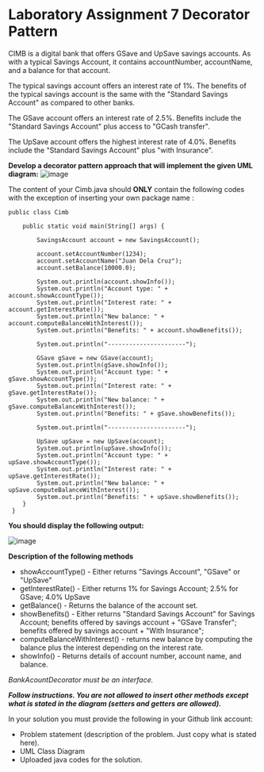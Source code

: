 # Laboratory Assignment 7 Decorator Pattern

CIMB is a digital bank that offers GSave and UpSave savings accounts.   As with a typical Savings Account, it contains accountNumber, accountName, and a balance for that account.

The typical savings account offers an interest rate of 1%.
The benefits of the typical savings account is the same with the "Standard Savings Account" as compared to other banks.

The GSave account offers an interest rate of 2.5%.
Benefits include the "Standard Savings Account" plus access to "GCash transfer".

The UpSave account offers the highest interest rate of 4.0%.
Benefits include the "Standard Savings Account" plus "with Insurance".


**Develop a decorator pattern approach that will implement the given UML diagram:**
![image](https://github.com/DarylTManampan/decoratorPattern1/blob/main/uml.png)


The content of your Cimb.java should **ONLY** contain the following codes with the exception of inserting your own package name :

```
public class Cimb 

	public static void main(String[] args) {
		
		SavingsAccount account = new SavingsAccount();
		
		account.setAccountNumber(1234);
		account.setAccountName("Juan Dela Cruz");
		account.setBalance(10000.0);
		
		System.out.println(account.showInfo());
		System.out.println("Account type: " + account.showAccountType());
		System.out.println("Interest rate: " + account.getInterestRate());
		System.out.println("New balance: " + account.computeBalanceWithInterest());
		System.out.println("Benefits: " + account.showBenefits());
		
		System.out.println("----------------------");
		
		GSave gSave = new GSave(account);
		System.out.println(gSave.showInfo());
		System.out.println("Account type: " + gSave.showAccountType());
		System.out.println("Interest rate: " + gSave.getInterestRate());
		System.out.println("New balance: " + gSave.computeBalanceWithInterest());
		System.out.println("Benefits: " + gSave.showBenefits());
		
		System.out.println("----------------------");
		
		UpSave upSave = new UpSave(account);
		System.out.println(upSave.showInfo());
		System.out.println("Account type: " + upSave.showAccountType());
		System.out.println("Interest rate: " + upSave.getInterestRate());
		System.out.println("New balance: " + upSave.computeBalanceWithInterest());
		System.out.println("Benefits: " + upSave.showBenefits());
	}
 }
```


**You should display the following output:**

![image](https://github.com/DarylTManampan/decoratorPattern1/blob/main/expected%20output.png)

**Description of the following methods**

- showAccountType() - Either returns "Savings Account", "GSave" or "UpSave"
- getInterestRate() - Either returns 1% for Savings Account; 2.5% for GSave; 4.0% UpSave
- getBalance() - Returns the balance of the account set.
- showBenefits() - Either returns "Standard Savings Account" for Savings Account;
		    benefits offered by savings account + "GSave Transfer";
                            benefits offered by savings account + "With Insurance";
- computeBalanceWithInterest() - returns new balance by computing the balance plus the interest depending on the interest rate.
- showInfo() - Returns details of account number, account name, and balance.

*BankAcountDecorator must be an interface.*

***Follow instructions.  You are not allowed to insert other methods except what is stated in the diagram (setters and getters are allowed).***


In your solution you must provide the following in your Github link account:
- Problem statement (description of the problem. Just copy what is stated here).
- UML Class Diagram
- Uploaded java codes for the solution.
